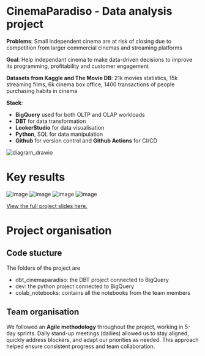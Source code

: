 # CinemaParadiso - Data analysis project

**Problems**: Small independent cinema are at risk of closing due to competition from larger commercial cinemas and streaming platforms

**Goal**: Help independant cinema to make data-driven decisions to improve its programming, profitability and customer engagement

**Datasets from Kaggle and The Movie DB**: 21k movies statistics, 15k streaming films, 6k cinema box office, 1400 transactions of people purchasing habits in cinema


**Stack**:
- **BigQuery** used for both OLTP and OLAP workloads
- **DBT** for data transformation
- **LookerStudio** for data visualisation
- **Python**, SQL for data manipulation
- **Github** for version control and **Github Actions** for CI/CD

![diagram_drawio](https://github.com/user-attachments/assets/5245644d-b0a4-47b8-b2ed-a6002bbbc464)


# Key results
![image](https://github.com/user-attachments/assets/db2fa548-adbb-4f65-bf59-96759ed71a17)
![image](https://github.com/user-attachments/assets/204d5f4b-b7c8-41b8-9371-35fe96383f3e)
![image](https://github.com/user-attachments/assets/e8535c88-89ae-4d2f-82d3-2af0a4ab016e)
![image](https://github.com/user-attachments/assets/f6f2e77d-8006-4b2f-8158-771871db3e5b)

[View the full project slides here.](https://github.com/CrisMiVi/CinemaParadiso/blob/main/cinema_paradiso_report.pdf)

# Project organisation


## Code stucture
The folders of the project are
- dbt_cinemaparadiso: the DBT project connected to BigQuery
- dev: the python project connected to BigQuery
- colab_notebooks: contains all the notebooks from the team members


## Team organisation
We followed an **Agile methodology** throughout the project, working in 5-day sprints. Daily stand-up meetings (dailies) allowed us to stay aligned, quickly address blockers, and adapt our priorities as needed. This approach helped ensure consistent progress and team collaboration.
